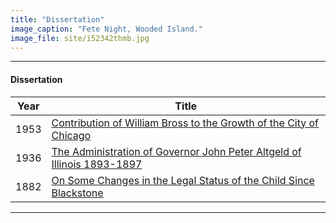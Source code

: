 ```yaml
---
title: "Dissertation"
image_caption: "Fete Night, Wooded Island."
image_file: site/i52342thmb.jpg
---
```

---
#### Dissertation
Year | Title
--- | ---
1953 | [Contribution of William Bross to the Growth of the City of Chicago](/fk_documents/fk_33000001.pdf)
1936 | [The Administration of Governor John Peter Altgeld of Illinois 1893-1897](/fk_documents/fk_33000001.pdf)
1882 | [On Some Changes in the Legal Status of the Child Since Blackstone](/fk_documents/fk_9284629.pdf)

---

